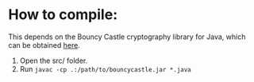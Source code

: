 # How to compile:
This depends on the Bouncy Castle cryptography library for Java, which
can be obtained [here](https://www.bouncycastle.org "Bouncy Castle
Homepage").
1. Open the src/ folder.
2. Run `javac -cp .:/path/to/bouncycastle.jar *.java`
